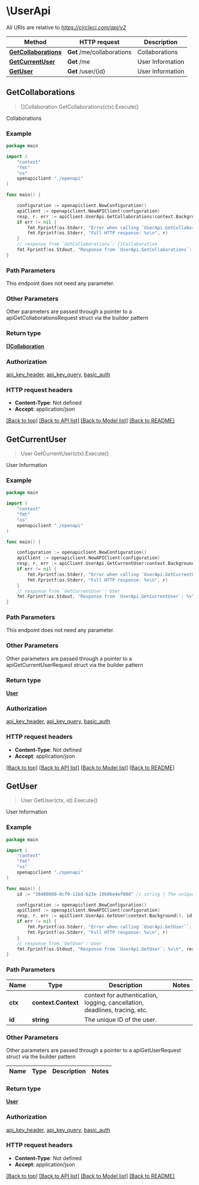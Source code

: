 # \UserApi

All URIs are relative to *https://circleci.com/api/v2*

Method | HTTP request | Description
------------- | ------------- | -------------
[**GetCollaborations**](UserApi.md#GetCollaborations) | **Get** /me/collaborations | Collaborations
[**GetCurrentUser**](UserApi.md#GetCurrentUser) | **Get** /me | User Information
[**GetUser**](UserApi.md#GetUser) | **Get** /user/{id} | User Information



## GetCollaborations

> []Collaboration GetCollaborations(ctx).Execute()

Collaborations



### Example

```go
package main

import (
    "context"
    "fmt"
    "os"
    openapiclient "./openapi"
)

func main() {

    configuration := openapiclient.NewConfiguration()
    apiClient := openapiclient.NewAPIClient(configuration)
    resp, r, err := apiClient.UserApi.GetCollaborations(context.Background()).Execute()
    if err != nil {
        fmt.Fprintf(os.Stderr, "Error when calling `UserApi.GetCollaborations``: %v\n", err)
        fmt.Fprintf(os.Stderr, "Full HTTP response: %v\n", r)
    }
    // response from `GetCollaborations`: []Collaboration
    fmt.Fprintf(os.Stdout, "Response from `UserApi.GetCollaborations`: %v\n", resp)
}
```

### Path Parameters

This endpoint does not need any parameter.

### Other Parameters

Other parameters are passed through a pointer to a apiGetCollaborationsRequest struct via the builder pattern


### Return type

[**[]Collaboration**](Collaboration.md)

### Authorization

[api_key_header](../README.md#api_key_header), [api_key_query](../README.md#api_key_query), [basic_auth](../README.md#basic_auth)

### HTTP request headers

- **Content-Type**: Not defined
- **Accept**: application/json

[[Back to top]](#) [[Back to API list]](../README.md#documentation-for-api-endpoints)
[[Back to Model list]](../README.md#documentation-for-models)
[[Back to README]](../README.md)


## GetCurrentUser

> User GetCurrentUser(ctx).Execute()

User Information



### Example

```go
package main

import (
    "context"
    "fmt"
    "os"
    openapiclient "./openapi"
)

func main() {

    configuration := openapiclient.NewConfiguration()
    apiClient := openapiclient.NewAPIClient(configuration)
    resp, r, err := apiClient.UserApi.GetCurrentUser(context.Background()).Execute()
    if err != nil {
        fmt.Fprintf(os.Stderr, "Error when calling `UserApi.GetCurrentUser``: %v\n", err)
        fmt.Fprintf(os.Stderr, "Full HTTP response: %v\n", r)
    }
    // response from `GetCurrentUser`: User
    fmt.Fprintf(os.Stdout, "Response from `UserApi.GetCurrentUser`: %v\n", resp)
}
```

### Path Parameters

This endpoint does not need any parameter.

### Other Parameters

Other parameters are passed through a pointer to a apiGetCurrentUserRequest struct via the builder pattern


### Return type

[**User**](User.md)

### Authorization

[api_key_header](../README.md#api_key_header), [api_key_query](../README.md#api_key_query), [basic_auth](../README.md#basic_auth)

### HTTP request headers

- **Content-Type**: Not defined
- **Accept**: application/json

[[Back to top]](#) [[Back to API list]](../README.md#documentation-for-api-endpoints)
[[Back to Model list]](../README.md#documentation-for-models)
[[Back to README]](../README.md)


## GetUser

> User GetUser(ctx, id).Execute()

User Information



### Example

```go
package main

import (
    "context"
    "fmt"
    "os"
    openapiclient "./openapi"
)

func main() {
    id := "38400000-8cf0-11bd-b23e-10b96e4ef00d" // string | The unique ID of the user.

    configuration := openapiclient.NewConfiguration()
    apiClient := openapiclient.NewAPIClient(configuration)
    resp, r, err := apiClient.UserApi.GetUser(context.Background(), id).Execute()
    if err != nil {
        fmt.Fprintf(os.Stderr, "Error when calling `UserApi.GetUser``: %v\n", err)
        fmt.Fprintf(os.Stderr, "Full HTTP response: %v\n", r)
    }
    // response from `GetUser`: User
    fmt.Fprintf(os.Stdout, "Response from `UserApi.GetUser`: %v\n", resp)
}
```

### Path Parameters


Name | Type | Description  | Notes
------------- | ------------- | ------------- | -------------
**ctx** | **context.Context** | context for authentication, logging, cancellation, deadlines, tracing, etc.
**id** | **string** | The unique ID of the user. | 

### Other Parameters

Other parameters are passed through a pointer to a apiGetUserRequest struct via the builder pattern


Name | Type | Description  | Notes
------------- | ------------- | ------------- | -------------


### Return type

[**User**](User.md)

### Authorization

[api_key_header](../README.md#api_key_header), [api_key_query](../README.md#api_key_query), [basic_auth](../README.md#basic_auth)

### HTTP request headers

- **Content-Type**: Not defined
- **Accept**: application/json

[[Back to top]](#) [[Back to API list]](../README.md#documentation-for-api-endpoints)
[[Back to Model list]](../README.md#documentation-for-models)
[[Back to README]](../README.md)

